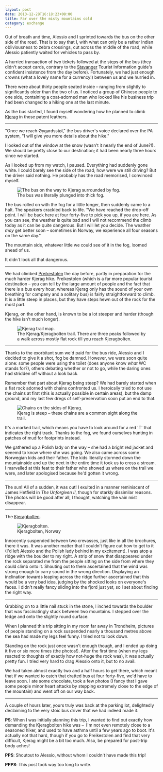 ```yaml
---
layout: post
date: 2013-12-28T16:18:23+08:00
title: Far over the misty mountains cold
category: exchange
---
```

Out of breath and time, Alessio and I sprinted towards the bus on the other
side of the road. That is to say that I, with what can only be a rather Indian
obliviousness to zebra crossings, cut across the middle of the road, while
Alessio patiently waited for vehicles to pass by.

A hurried transaction of two tickets followed at the steps of the bus (they
didn't accept cards, contrary to the [Stavanger][] Tourist Information guide's
confident insistence from the day before). Fortunately, we had just enough
crowns (what a lovely name for a currency!) between us and we hurried in.

There were about thirty people seated inside – ranging from slightly to
significantly older than the two of us. I noticed a group of Chinese people to
one side, containing a coat-adorned man who looked like his business trip had
been changed to a hiking one at the last minute.

As the bus started, I found myself wondering how he planned to climb [Kjerag][]
in those patent leathers.

***

"Once we reach Øygardsstøl," the bus driver's voice declared over the PA
system, "I will give you more details about the hike."

I looked out of the window at the snow (wasn't it nearly the end of June?!). We
should be pretty close to our destination; it had been nearly three hours since
we started.

As I looked up from my watch, I paused. Everything had suddenly gone white. I
could barely see the side of the road; how were we still driving? But the
driver said nothing. He probably has the road memorised, I convinced myself.

<figure>
	<img data-action="zoom" src="https://lh3.googleusercontent.com/-i427tVPWGa0/Vr2a3VXUlHI/AAAAAAAACEk/WvzkRlUKCLY/s1600-Ic42/fog-on-the-way-to-kjeragbolten.jpg" alt="The bus on the way to Kjerag surrounded by fog.">
	<figcaption>The bus was literally plunged into thick fog.</figcaption>
</figure>

The bus rolled on with the fog for a little longer, then suddenly came to a
halt. The speakers crackled back to life. "We have reached the drop-off point.
I will be back here at four forty-five to pick you up, if you are here. As you
can see, the weather is quite bad and I will not recommend the climb today as
it can be quite dangerous. But I will let you decide. The weather *may* get
better soon – sometimes in Norway, we experience all four seasons on the same
day."

The mountain side, whatever little we could see of it in the fog, loomed ahead
of us.

It didn't look all that dangerous.

***

We had climbed [Preikestolen][] the day before, partly in preparation for the
much harder Kjerag hike. Preikestolen (which is a far more popular tourist
destination – you can tell by the large amount of people and the fact that
there is a bus every hour, whereas Kjerag only has the sound of your own
breathing for company and a solitary bus) is fairly straightforward to climb.
It is a little steep in places, but they have steps hewn out of the rock for
the most part.

Kjerag, on the other hand, is known to be a lot steeper and harder (though the
hike isn't much longer).

<figure>
	<img data-action="zoom" src="http://lh6.googleusercontent.com/-NK22Tr7jZbo/Ur6B-pL1OhI/AAAAAAAAA0c/OoUQxaRa74E/s1600/kjerag_trail.jpg" alt="Kjerag trail map.">
	<figcaption>The Kjerag/Kjeragbolten trail. There are three peaks followed by a walk across mostly flat rock till you reach Kjeragbolten.</figcaption>
</figure>

***

Thanks to the exorbitant sum we'd paid for the bus ride, Alessio and I decided
to give it a shot, fog be damned. However, we were soon quite alone: some
people were using the toilet (does anyone know *what* WC stands for?), others
debating whether or not to go, while the daring ones had stridden off without a
look back.

Remember that part about Kjerag being steep? We had barely started when a flat
rock adorned with chains confronted us. I heroically tried to not use the
chains at first (this is actually possible in certain areas), but the damp
ground, and my last few dregs of self-preservation soon put an end to that.

<figure>
	<img data-action="zoom" src="https://lh3.googleusercontent.com/-geUxU7UgHyU/Vr2bAp8_fhI/AAAAAAAACEo/xa5ayPVorQ0/s1600-Ic42/chains-of-kjerag-i.jpg" alt="Chains on the sides of Kjerag.">
	<figcaption>Kjerag is steep – these chains are a common sight along the trail.</figcaption>
</figure>

It's a marked trail, which means you have to look around for a red 'T' that
indicates the right track. Thanks to the fog, we found ourselves hunting in
patches of mud for footprints instead.

We gathered up a Polish lady on the way – she had a bright red jacket and
seeemd to know where she was going. We also came across some Norwegian kids and
their father. The kids literally stormed down the mountainside and up the next
in the entire time it took us to cross a stream. I marvelled at this feat to
their father who showed us where on the trail we were, and later apologised
because he'd gotten it wrong.

***

The sun! All of a sudden, it was out! I exulted in a manner reminiscent of
James Hetfield in *The Unforgiven II*, though for starkly dissimilar reasons.
The photos will be good after all, I thought, watching the vain mist disappear.

***

The [Kjeragbolten][].

<figure>
	<img data-action="zoom" src="https://lh3.googleusercontent.com/-fBpqK9-_Lps/Vr2bFrQdxUI/AAAAAAAACEs/84eiVnM5kQw/s1600-Ic42/the-kjeragbolten.jpg" alt="Kjeragbolten.">
	<figcaption>Kjeragbolten, Norway</figcaption>
</figure>

Innocently suspended between two crevasses, just like in all the brochures, there it was. It was another matter that I couldn't figure out how to get to it (I'd left Alessio and the Polish lady behind in my excitement).  I was atop a ridge with the boulder to my right. A strip of snow that disappeared under the rock separated me from the people sitting on the side from where they could climb onto it. Shouting out to them ascertained that the wind was strong enough to carry sound in the wrong direction. Displaying an inclination towards leaping across the ridge further ascertained that this would be a very bad idea, judging by the shocked looks on everyone's faces. I didn't really fancy sliding into the fjord just yet, so I set about finding the right way.

***

Grabbing on to a little nail stuck in the stone, I inched towards the boulder
that was fascinatingly stuck between two mountains. I stepped over the ledge
and onto the slightly round surface.

When I planned this trip sitting in my room far away in Trondheim, pictures of
people standing on a rock suspended nearly a thousand metres above the sea had
made my legs feel funny. I tried not to look down.

Standing on the rock just once wasn't enough though, and I ended up doing it
five or six more times (the photos!). After the first time (when my legs
reacted to thoughts of exactly how not-huge the rock was), it was actually
pretty fun. I tried very hard to drag Alessio onto it, but to no avail.

We had taken almost exactly two and a half hours to get there, which meant that
if we wanted to catch that dratted bus at four forty-five, we'd have to leave
soon. I ate some chocolate, took a few photos (I fancy that I gave some people
minor heart attacks by stepping extremely close to the edge of the mountain)
and went off on our way back.

***

A couple of hours later, yours truly was back at the parking lot, delightedly
declaiming to the very stoic bus driver that we had indeed made it.

**PS**: When I was initially planning this trip, I wanted to find out exactly
how demanding the Kjeragbolten hike was –  I'm not even remotely close to a
seasoned hiker, and used to have asthma until a few years ago to boot. It's
actually not that hard, though if you go to Preikestolen and find that very
difficult, Kjerag might be a bit too much. Also, be prepared for post-trip body
aches!

**PPS**: Shoutout to Alessio, without whom I couldn't have made this trip!

**PPPS**: This post took way too long to write.

[Stavanger]: http://en.wikipedia.org/wiki/Stavanger
[Kjerag]: http://en.wikipedia.org/wiki/Kjerag
[Kjeragbolten]: http://en.wikipedia.org/wiki/Kjeragbolten
[Preikestolen]: http://en.wikipedia.org/wiki/Preikestolen
